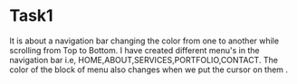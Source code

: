 # Task1
It is about a navigation bar changing the color from one to another while scrolling from Top to Bottom.
I have created different menu's in the navigation bar i.e, HOME,ABOUT,SERVICES,PORTFOLIO,CONTACT.
The color of the block of menu also changes when we put the cursor on them .
